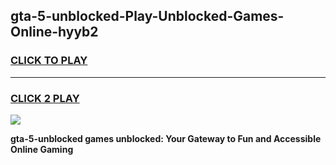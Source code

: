 
## gta-5-unblocked-Play-Unblocked-Games-Online-hyyb2
<h3>
<a href="https://premium76.site?title=gta-5-unblocked&ref=25A">CLICK TO PLAY</a></h3>
<hr>

<h3>
<a href="https://premium76.site?title=gta-5-unblocked&ref=25A">CLICK 2 PLAY</a>
  
</h3>

<a href="https://premium76.site?title=gta-5-unblocked&ref=25A"><img src="https://clearcache.store/games.png"></a>


**gta-5-unblocked games unblocked: Your Gateway to Fun and Accessible Online Gaming**

